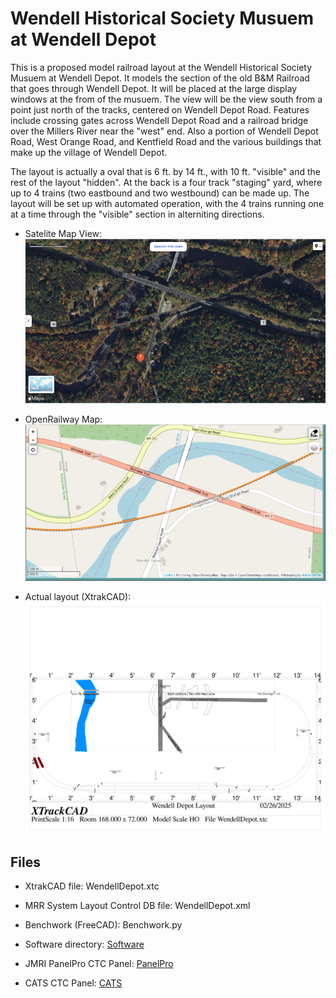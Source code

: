 # Wendell Historical Society Musuem at Wendell Depot

This is a proposed model railroad layout at the Wendell Historical Society
Musuem at Wendell Depot. It models the section of the old B&M Railroad that
goes through Wendell Depot. It will be placed at the large display windows at
the from of the musuem. The view will be the view south from a point just
north of the tracks, centered on Wendell Depot Road. Features include crossing
gates across Wendell Depot Road and a railroad bridge over the Millers River
near the "west" end.  Also a portion of Wendell Depot Road, West Orange Road, 
and Kentfield Road and the various buildings that make up the village of 
Wendell Depot.

The layout is actually a oval that is 6 ft. by 14 ft., with 10 ft. "visible" 
and the rest of the layout "hidden".  At the back is a four track "staging" 
yard, where up to 4 trains (two eastbound and two westbound) can be made up. 
The layout will be set up with automated operation, with the 4 trains running 
one at a time through the "visible" section in alterniting directions.

- Satelite Map View: ![Satelite View](https://github.com/RobertPHeller/WendellDepotMusuem/blob/main/WendellDepotSateliteMap.png)

- OpenRailway Map: ![Map View](https://github.com/RobertPHeller/WendellDepotMusuem/blob/main/WendellDepot.png)

- Actual layout (XtrakCAD): ![Layout](https://github.com/RobertPHeller/WendellDepotMusuem/blob/main/WendellDepotLayout.png)

## Files

- XtrakCAD file: WendellDepot.xtc 

- MRR System Layout Control DB file: WendellDepot.xml

- Benchwork (FreeCAD): Benchwork.py

- Software directory: [Software](Software/README.md) 

- JMRI PanelPro CTC Panel: [PanelPro](PanelPro/README.md)

- CATS CTC Panel: [CATS](CATS/README.md)

